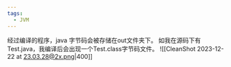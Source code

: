 ```yaml
---
tags:
  - JVM
---
```

经过编译的程序，java 字节码会被存储在out文件夹下。
如我在源码下有Test.java，我编译后会出现一个Test.class字节码文件。
![[CleanShot 2023-12-22 at 23.03.28@2x.png|400]]
